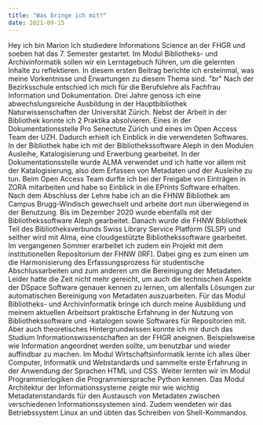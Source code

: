 ```yaml
---
title: "Was bringe ich mit?"
date: 2021-09-15
---
```


Hey ich bin Marion
Ich studiedere Informations Science an der FHGR und soeben hat das 7. Semester gestartet. Im Modul Bibliotheks- und Archivinformatik sollen wir ein Lerntagebuch führen, um die gelernten Inhalte zu reflektieren. In diesem ersten Beitrag berichte ich ersteinmal, was meine Vorkentnisse und Erwartungen zu diesem Thema sind. 
"br"
Nach der Bezirksschule entschied ich mich für die Berufslehre als Fachfrau Information und Dokumentation. Drei Jahre genoss ich eine abwechslungsreiche Ausbildung in der Hauptbibliothek Naturwissenschaften der Universität Zürich. Nebst der Arbeit in der Bibliothek konnte ich 2 Praktika absolvieren. Eines in der Dokumentationsstelle Pro Senectute Zürich und eines im Open Access Team der UZH. Dadurch erhielt ich Einblick in die verwendeten Softwares. In der Bibliothek habe ich mit der Bibliothekssoftware Aleph in den Modulen Ausleihe, Katalogisierung und Erwerbung gearbeitet. In der Dokumentationsstelle wurde ALMA verwendet und ich hatte vor allem mit der Katalogisierung, also dem Erfassen von Metadaten und der Ausleihe zu tun. Beim Open Access Team durfte ich bei der Freigabe von Einträgen in ZORA mitarbeiten und habe so Einblick in die EPrints Software erhalten. Nach dem Abschluss der Lehre habe ich an die FHNW Bibliothek am Campus Brugg-Windisch gewechselt und arbeite dort nun überwiegend in der Benutzung. Bis im Dezember 2020 wurde ebenfalls mit der Bibliothekssoftware Aleph gearbeitet. Danach wurde die FHNW Bibliothek Teil des Bibliotheksverbunds Swiss Library Service Platform (SLSP) und seither wird mit Alma, eine cloudgestützte Bibliothekssoftware gearbeitet. Im vergangenen Sommer erarbeitet ich zudem ein Projekt mit dem institutionellen Repositorium der FHNW (IRF). Dabei ging es zum einen um die Harmonisierung des Erfassungsprozess für studentische Abschlussarbeiten und zum anderen um die Bereinigung der Metadaten. Leider hatte die Zeit nicht mehr gereicht, um auch die technischen Aspekte der DSpace Software genauer kennen zu lernen, um allenfalls Lösungen zur automatischen Bereinigung von Metadaten auszuarbeiten. Für das Modul Bibliotheks- und Archivinformatik bringe ich durch meine Ausbildung und meinem aktuellen Arbeitsort praktische Erfahrung in der Nutzung von Bibliothekssoftware und -katalogen sowie Softwares für Repositorien mit. Aber auch theoretisches Hintergrundwissen konnte ich mir durch das Studium Informationswissenschaften an der FHGR aneignen. Beispielsweise wie Information angeordnet werden sollte, um benutzbar und wieder auffindbar zu machen. Im Modul Wirtschaftsinformatik lernte ich alles über Computer, Informatik und Webstandards und sammelte erste Erfahrung in der Anwendung der Sprachen HTML und CSS. Weiter lernten wir im Modul Programmierlogiken die Programmiersprache Python kennen. Das Modul Architektur der Informationssysteme zeigte mir wie wichtig Metadatenstandards für den Austausch von Metadaten zwischen verschiedenen Informationssystemen sind. Zudem wendeten wir das Betriebssystem Linux an und übten das Schreiben von Shell-Kommandos.
